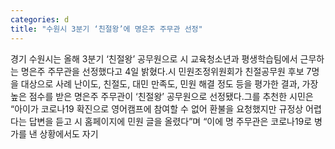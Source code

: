 ```yaml
---
categories: d
title: "수원시 3분기 ‘친절왕’에 명은주 주무관 선정"
---
```

경기 수원시는 올해 3분기 ‘친절왕’ 공무원으로 시 교육청소년과 평생학습팀에서 근무하는 명은주 주무관을 선정했다고 4일 밝혔다.시 민원조정위원회가 친절공무원 후보 7명을 대상으로 사례 난이도, 친절도, 대민 만족도, 민원 해결 정도 등을 평가한 결과, 가장 높은 점수를 받은 명은주 주무관이 ‘친절왕’ 공무원으로 선정됐다.그를 추천한 시민은 “아이가 코로나19 확진으로 영어캠프에 참여할 수 없어 환불을 요청했지만 규정상 어렵다는 답변을 듣고 시 홈페이지에 민원 글을 올렸다”며 “이에 명 주무관은 코로나19로 병가를 낸 상황에서도 자기
